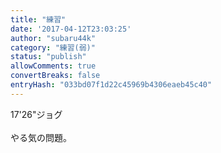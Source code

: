 ```yaml
---
title: "練習"
date: '2017-04-12T23:03:25'
author: "subaru44k"
category: "練習(弱)"
status: "publish"
allowComments: true
convertBreaks: false
entryHash: "033bd07f1d22c45969b4306eaeb45c40"
---
```

17'26"ジョグ<br>
<br>
やる気の問題。
